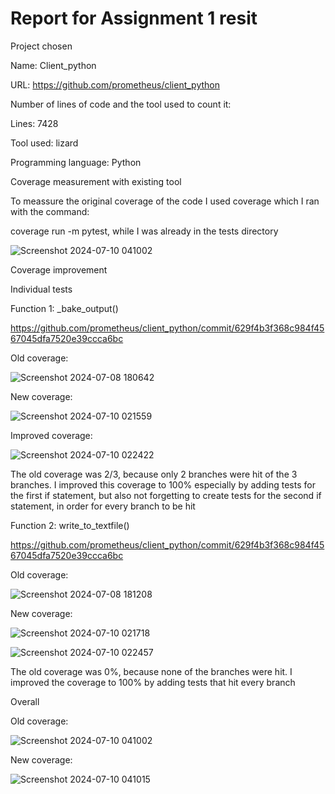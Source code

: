 Report for Assignment 1 resit
=========================================================================
Project chosen

Name: Client_python

URL: https://github.com/prometheus/client_python

Number of lines of code and the tool used to count it: 

Lines: 7428 

Tool used: lizard

Programming language: Python

Coverage measurement with existing tool

To meassure the original coverage of the code I used coverage which I ran with the command: 

coverage run -m pytest, while I was already in the tests directory

![Screenshot 2024-07-10 041002](https://github.com/d-campagne/client_python/assets/121505924/6c7d4ab3-bbde-4d58-afd3-44ae041fe011)

Coverage improvement 

Individual tests 

Function 1: _bake_output()

https://github.com/prometheus/client_python/commit/629f4b3f368c984f4567045dfa7520e39ccca6bc

Old coverage:

![Screenshot 2024-07-08 180642](https://github.com/d-campagne/client_python/assets/121505924/12fb6778-70ca-472c-ba29-f4c08f5193dd)

New coverage:

![Screenshot 2024-07-10 021559](https://github.com/d-campagne/client_python/assets/121505924/2d9552d8-9737-4817-89d5-7dc5df201c2d)

Improved coverage:

![Screenshot 2024-07-10 022422](https://github.com/d-campagne/client_python/assets/121505924/5aa30a14-fb6b-45fb-a72a-d7244f4e90fb)

The old coverage was 2/3, because only 2 branches were hit of the 3 branches. I improved this coverage to 100% especially by adding tests for the first if statement, but also not forgetting to create tests for the second if statement, in order for every branch to be hit

Function 2: write_to_textfile()

https://github.com/prometheus/client_python/commit/629f4b3f368c984f4567045dfa7520e39ccca6bc

Old coverage:

![Screenshot 2024-07-08 181208](https://github.com/d-campagne/client_python/assets/121505924/ce59427a-b1e1-4299-bc75-daf18e5ac4c8)

New coverage:

![Screenshot 2024-07-10 021718](https://github.com/d-campagne/client_python/assets/121505924/f0913404-b9d7-42b4-9d3b-006efe69f4e1)

![Screenshot 2024-07-10 022457](https://github.com/d-campagne/client_python/assets/121505924/4cb5f675-3a0b-4021-b908-500aacb0052b)

The old coverage was 0%, because none of the branches were hit. I improved the coverage to 100% by adding tests that hit every branch

Overall 

Old coverage:

![Screenshot 2024-07-10 041002](https://github.com/d-campagne/client_python/assets/121505924/7bf5f2dd-31bc-427e-854e-bd9de022acac)

New coverage:

![Screenshot 2024-07-10 041015](https://github.com/d-campagne/client_python/assets/121505924/8e99d10d-8e0a-4273-b03d-2a1c7ea4e553)
